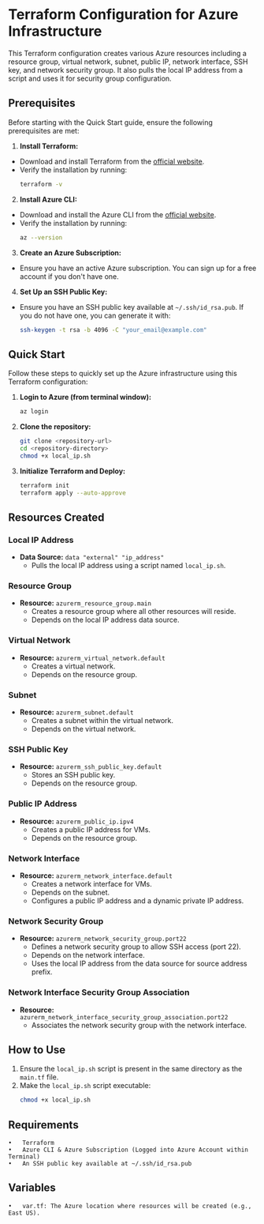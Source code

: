 # Terraform Configuration for Azure Infrastructure

This Terraform configuration creates various Azure resources including a resource group, virtual network, subnet, public IP, network interface, SSH key, and network security group. It also pulls the local IP address from a script and uses it for security group configuration.

## Prerequisites

Before starting with the Quick Start guide, ensure the following prerequisites are met:

1. **Install Terraform:**
  - Download and install Terraform from the [official website](https://www.terraform.io/downloads).
  - Verify the installation by running:
    ```sh
    terraform -v
    ```

2. **Install Azure CLI:**
  - Download and install the Azure CLI from the [official website](https://docs.microsoft.com/en-us/cli/azure/install-azure-cli).
  - Verify the installation by running:
    ```sh
    az --version
    ```

3. **Create an Azure Subscription:**
  - Ensure you have an active Azure subscription. You can sign up for a free account if you don't have one.

4. **Set Up an SSH Public Key:**
  - Ensure you have an SSH public key available at `~/.ssh/id_rsa.pub`. If you do not have one, you can generate it with:
    ```sh
    ssh-keygen -t rsa -b 4096 -C "your_email@example.com"
    ```

## Quick Start

Follow these steps to quickly set up the Azure infrastructure using this Terraform configuration:
1. **Login to Azure (from terminal window):**
   ```sh
   az login
   ```

2. **Clone the repository:**
   ```sh
   git clone <repository-url>
   cd <repository-directory> 
   chmod +x local_ip.sh
   ```
3. **Initialize Terraform and Deploy:**
   ```sh
   terraform init
   terraform apply --auto-approve
   ```



## Resources Created

### Local IP Address
- **Data Source:** `data "external" "ip_address"`
  - Pulls the local IP address using a script named `local_ip.sh`.

### Resource Group
- **Resource:** `azurerm_resource_group.main`
  - Creates a resource group where all other resources will reside.
  - Depends on the local IP address data source.

### Virtual Network
- **Resource:** `azurerm_virtual_network.default`
  - Creates a virtual network.
  - Depends on the resource group.

### Subnet
- **Resource:** `azurerm_subnet.default`
  - Creates a subnet within the virtual network.
  - Depends on the virtual network.

### SSH Public Key
- **Resource:** `azurerm_ssh_public_key.default`
  - Stores an SSH public key.
  - Depends on the resource group.

### Public IP Address
- **Resource:** `azurerm_public_ip.ipv4`
  - Creates a public IP address for VMs.
  - Depends on the resource group.

### Network Interface
- **Resource:** `azurerm_network_interface.default`
  - Creates a network interface for VMs.
  - Depends on the subnet.
  - Configures a public IP address and a dynamic private IP address.

### Network Security Group
- **Resource:** `azurerm_network_security_group.port22`
  - Defines a network security group to allow SSH access (port 22).
  - Depends on the network interface.
  - Uses the local IP address from the data source for source address prefix.

### Network Interface Security Group Association
- **Resource:** `azurerm_network_interface_security_group_association.port22`
  - Associates the network security group with the network interface.

## How to Use

1. Ensure the `local_ip.sh` script is present in the same directory as the `main.tf` file.
2. Make the `local_ip.sh` script executable:
   ```sh
   chmod +x local_ip.sh
   ```
## Requirements

	•	Terraform
	•	Azure CLI & Azure Subscription (Logged into Azure Account within Terminal)
	•	An SSH public key available at ~/.ssh/id_rsa.pub

## Variables

	•	var.tf: The Azure location where resources will be created (e.g., East US).